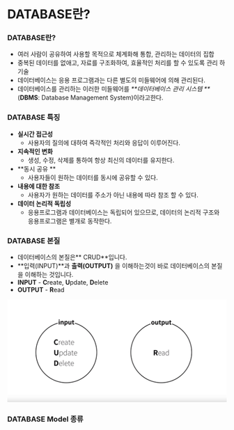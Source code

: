 # DATABASE란?

### DATABASE란?&#x20;

* 여러 사람이 공유하여 사용할 목적으로 체계화해 통합, 관리하는 데이터의 집합&#x20;
* 중복된 데이터를 없애고, 자료를 구조화하여, 효율적인 처리를 할 수 있도록 관리 하 기술&#x20;
* 데이터베이스는 응용 프로그램과는 다른 별도의 미들웨어에 의해 관리된다.
* 데이터베이스를 관리하는 이러한 미들웨어를 _**데이터베이스 관리 시스템 **_(**DBMS**: Database Management System)이라고한다.

### DATABASE 특징

* **실시간 접근성**
  * 사용자의 질의에 대하여 즉각적인 처리와 응답이 이루어진다.
* **지속적인 변화**
  * 생성, 수정, 삭제를 통하여 항상 최신의 데이터를 유지한다.
* **동시 공유 **
  * 사용자들이 원하는 데이터를 동시에 공유할 수 있다.
* **내용에 대한 참조**&#x20;
  * 사용자가 원하는 데이터를 주소가 아닌 내용에 따라 참조 할 수 있다.
* **데이터 논리적 독립성**&#x20;
  * 응용프로그램과 데이터베이스는 독립되어 있으므로, 데이터의 논리적 구조와 응용프로그램은 별개로 동작한다.

### DATABASE 본질

* 데이터베이스의 본질은** CRUD**입니다.
* **입력(INPUT)**과 **출력(OUTPUT)** 을 이해하는것이 바로 데이터베이스의 본질을 이해하는 것입니다.
* **INPUT** - **C**reate, **U**pdate, **D**elete
* **OUTPUT** - **R**ead

![from. 생활코딩 데이터베이스의 본질 ](../../.gitbook/assets/db01.png)

### DATABASE Model 종류

